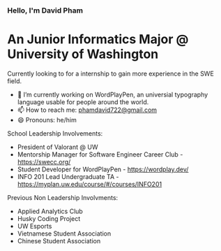 ### Hello, I'm David Pham
# An Junior Informatics Major @ University of Washington
Currently looking to for a internship to gain more experience in the SWE field.

- 🔭 I’m currently working on WordPlayPen, an universial typography language usable for people around the world. 
- 📫 How to reach me: phamdavid722@gmail.com
- 😄 Pronouns: he/him


School Leadership Involvements: 
- President of Valorant @ UW
- Mentorship Manager for Software Engineer Career Club - https://swecc.org/
- Student Developer for WordPlayPen - https://wordplay.dev/
- INFO 201 Lead Undergraduate TA - https://myplan.uw.edu/course/#/courses/INFO201

Previous Non Leadership Involvments:
- Applied Analytics Club
- Husky Coding Project
- UW Esports
- Vietnamese Student Association
- Chinese Student Association
